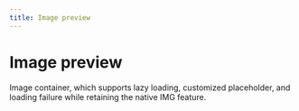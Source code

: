 ```yaml
---
title: Image preview
---
```


# Image preview

<div>Image container, which supports lazy loading, customized placeholder, and loading failure while retaining the native IMG feature.</div>
